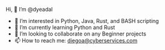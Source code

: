  Hi, 👋 I’m @dyeadal
- 👀 I’m interested in Python, Java, Rust, and BASH scripting
- 🌱 I’m currently learning Python and Rust
- 💞️ I’m looking to collaborate on any Beginner projects
- 📫 How to reach me: diegoa@cyberservices.com

